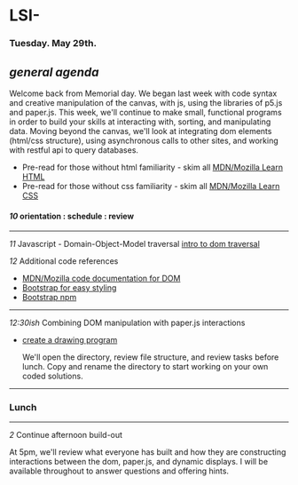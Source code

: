 # LSI- #

### Tuesday. May 29th. ###

*general agenda* 
---
Welcome back from Memorial day. We began last week with code syntax and creative manipulation of the canvas, with js, using the libraries of p5.js and paper.js. This week, we'll continue to make small, functional programs in order to build your skills at interacting with, sorting, and manipulating data. Moving beyond the canvas, we'll look at integrating dom elements (html/css structure), using asynchronous calls to other sites, and working with restful api to query databases. 

+ Pre-read for those without html familiarity - skim all [MDN/Mozilla Learn HTML](https://developer.mozilla.org/en-US/docs/Learn/HTML)
+ Pre-read for those without css familiarity - skim all [MDN/Mozilla Learn CSS](https://developer.mozilla.org/en-US/docs/Learn/CSS)

#### *10* orientation : schedule : review ####
---
*11* Javascript - Domain-Object-Model traversal [intro to dom traversal](https://www.codecademy.com/learn/introduction-to-javascript)

*12* Additional code references
+ [MDN/Mozilla code documentation for DOM](https://developer.mozilla.org/en-US/docs/Web/JavaScript)
+ [Bootstrap for easy styling](https://getbootstrap.com/docs/4.1/getting-started/introduction/)
+ [Bootstrap npm](https://www.npmjs.com/package/bootstrap)

---
*12:30ish* Combining DOM manipulation with paper.js interactions
+ [create a drawing program]()
   
   We'll open the directory, review file structure, and review tasks before lunch. Copy and rename the directory to start working on your own coded solutions.
   
---
### Lunch
---
   
*2* Continue afternoon build-out  

   At 5pm, we'll review what everyone has built and how they are constructing interactions between the dom, paper.js, and dynamic displays. I will be available throughout to answer questions and offering hints.
   
   
  
